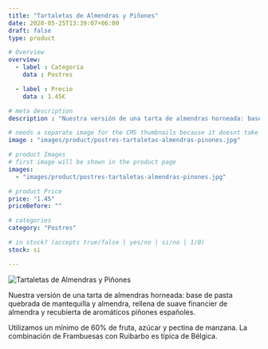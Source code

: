 ```yaml
---
title: "Tartaletas de Almendras y Piñones"
date: 2020-05-25T13:39:07+06:00
draft: false
type: product

# Overview
overview:
  - label : Categoría
    data : Postres

  - label : Precio
    data : 1.45€

# meta description
description : "Nuestra versión de una tarta de almendras horneada: base de pasta quebrada de mantequilla y almendra, rellena de suave financier de almendra y recubierta de aromáticos piñones españoles."

# needs a separate image for the CMS thumbnails because it doesnt take arrays (slideshow images)
image : "images/product/postres-tartaletas-almendras-pinones.jpg"

# product Images
# first image will be shown in the product page
images:
  - "images/product/postres-tartaletas-almendras-pinones.jpg"

# product Price
price: "1.45"
priceBefore: ""

# categories
category: "Postres"

# in stock? (accepts true/false | yes/no | si/no | 1/0)
stock: si

---
```

![Tartaletas de Almendras y Piñones](/images/product/postres-tartaletas-almendras-pinones.jpg "Tartaletas de Almendras y Piñones")

Nuestra versión de una tarta de almendras horneada: base de pasta quebrada de mantequilla y almendra, rellena de suave financier de almendra y recubierta de aromáticos piñones españoles.

Utilizamos un mínimo de 60% de fruta, azúcar y pectina de manzana. La combinación de Frambuesas con Ruibarbo es típica de Bélgica.

